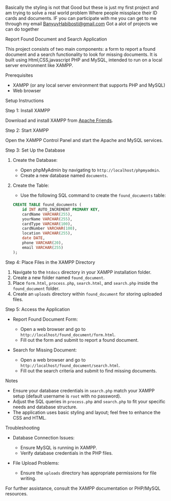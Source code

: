 Basically the styling is not that Good but these is just my first project and am trying to solve a real world problem Where people missplace their ID cards and documents. IF you can participate with me you can get to me through my email
BanyuyHabibosti@gmail.com
Got a alot of projects we can do together


Report Found Document and Search Application

This project consists of two main components: a form to report a found document and a search functionality to look for missing documents. It is built using Html,CSS,javascript PHP and MySQL, intended to run on a local server environment like XAMPP.

 Prerequisites

- XAMPP (or any local server environment that supports PHP and MySQL)
- Web browser

 Setup Instructions

 Step 1: Install XAMPP

Download and install XAMPP from [Apache Friends](https://www.apachefriends.org/index.html).

 Step 2: Start XAMPP

Open the XAMPP Control Panel and start the Apache and MySQL services.

Step 3: Set Up the Database

1. Create the Database:
   - Open phpMyAdmin by navigating to `http://localhost/phpmyadmin`.
   - Create a new database named `documents`.

2. Create the Table:
   - Use the following SQL command to create the `found_documents` table:

   ```sql
   CREATE TABLE found_documents (
       id INT AUTO_INCREMENT PRIMARY KEY,
       cardName VARCHAR(255),
       yourName VARCHAR(255),
       cardType VARCHAR(100),
       cardNumber VARCHAR(100),
       location VARCHAR(255),
       date DATE,
       phone VARCHAR(20),
       email VARCHAR(255)
   );
   ```

 Step 4: Place Files in the XAMPP Directory

1. Navigate to the `htdocs` directory in your XAMPP installation folder.
2. Create a new folder named `found_document`.
3. Place `form.html`, `process.php`, `search.html`, and `search.php` inside the `found_document` folder.
4. Create an `uploads` directory within `found_document` for storing uploaded files.

Step 5: Access the Application

- Report Found Document Form:
  - Open a web browser and go to `http://localhost/found_document/form.html`.
  - Fill out the form and submit to report a found document.

- Search for Missing Document:
  - Open a web browser and go to `http://localhost/found_document/search.html`.
  - Fill out the search criteria and submit to find missing documents.

 Notes

- Ensure your database credentials in `search.php` match your XAMPP setup (default username is `root` with no password).
- Adjust the SQL queries in `process.php` and `search.php` to fit your specific needs and database structure.
- The application uses basic styling and layout; feel free to enhance the CSS and HTML.

 Troubleshooting

- Database Connection Issues:
  - Ensure MySQL is running in XAMPP.
  - Verify database credentials in the PHP files.
  
- File Upload Problems:
  - Ensure the `uploads` directory has appropriate permissions for file writing.

For further assistance, consult the XAMPP documentation or PHP/MySQL resources.
